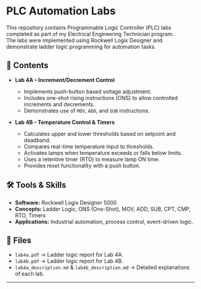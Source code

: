 # PLC Automation Labs

This repository contains Programmable Logic Controller (PLC) labs completed as part of my Electrical Engineering Technician program.  
The labs were implemented using Rockwell Logix Designer and demonstrate ladder logic programming for automation tasks.

## 📂 Contents
- **Lab 4A – Increment/Decrement Control**
  - Implements push-button based voltage adjustment.
  - Includes one-shot rising instructions (ONS) to allow controlled increments and decrements.
  - Demonstrates use of `MOV`, `ADD`, and `SUB` instructions.
  
- **Lab 4B – Temperature Control & Timers**
  - Calculates upper and lower thresholds based on setpoint and deadband.
  - Compares real-time temperature input to thresholds.
  - Activates lamps when temperature exceeds or falls below limits.
  - Uses a retentive timer (RTO) to measure lamp ON time.
  - Provides reset functionality with a push button.

## 🛠️ Tools & Skills
- **Software:** Rockwell Logix Designer 5000
- **Concepts:** Ladder Logic, ONS (One-Shot), MOV, ADD, SUB, CPT, CMP, RTO, Timers
- **Applications:** Industrial automation, process control, event-driven logic.

## 📑 Files
- `lab4a.pdf` → Ladder logic report for Lab 4A.
- `lab4b.pdf` → Ladder logic report for Lab 4B.
- `lab4a_description.md` & `lab4b_description.md` → Detailed explanations of each lab.

---
